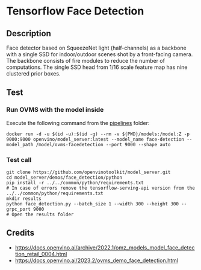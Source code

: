 # Tensorflow Face Detection
## Description
Face detector based on SqueezeNet light (half-channels) as a backbone with a single SSD for indoor/outdoor scenes shot by a front-facing camera. The backbone consists of fire modules to reduce the number of computations. The single SSD head from 1/16 scale feature map has nine clustered prior boxes.

## Test
### Run OVMS with the model inside
Execute the following command from the [pipelines](../../) folder:
```
docker run -d -u $(id -u):$(id -g) --rm -v ${PWD}/models:/model:Z -p 9000:9000 openvino/model_server:latest --model_name face-detection --model_path /model/ovms-facedetection --port 9000 --shape auto
```

### Test call

```
git clone https://github.com/openvinotoolkit/model_server.git
cd model_server/demos/face_detection/python
pip install -r ../../common/python/requirements.txt
# In case of errors remove the tensorflow-serving-api version from the ../../common/python/requirements.txt
mkdir results
python face_detection.py --batch_size 1 --width 300 --height 300 --grpc_port 9000
# Open the results folder
```
## Credits
- https://docs.openvino.ai/archive/2022.1/omz_models_model_face_detection_retail_0004.html
- https://docs.openvino.ai/2023.2/ovms_demo_face_detection.html

